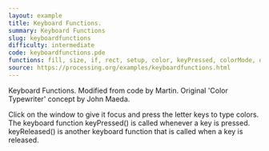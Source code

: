 ```yaml
---
layout: example
title: Keyboard Functions.
summary: Keyboard Functions
slug: keyboardfunctions
difficulty: intermediate
code: keyboardfunctions.pde
functions: fill, size, if, rect, setup, color, keyPressed, colorMode, draw, for, noStroke, background
source: https://processing.org/examples/keyboardfunctions.html
---
```


Keyboard Functions. Modified from code by Martin. Original 'Color Typewriter' concept by John Maeda. 

 Click on the window to give it focus and press the letter keys to type colors. The keyboard function keyPressed() is called whenever a key is pressed. keyReleased() is another keyboard function that is called when a key is released.
